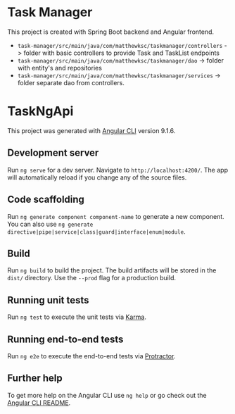 # Task Manager
This project is created with Spring Boot backend and 
Angular frontend.

* `task-manager/src/main/java/com/matthewksc/taskmanager/controllers` -> folder with
basic controllers to provide Task and TaskList endpoints
* `task-manager/src/main/java/com/matthewksc/taskmanager/dao` ->
folder with entity's and repositories
* `task-manager/src/main/java/com/matthewksc/taskmanager/services` ->
folder separate dao from controllers.

# TaskNgApi

This project was generated with [Angular CLI](https://github.com/angular/angular-cli) version 9.1.6.

## Development server

Run `ng serve` for a dev server. Navigate to `http://localhost:4200/`. The app will automatically reload if you change any of the source files.

## Code scaffolding

Run `ng generate component component-name` to generate a new component. You can also use `ng generate directive|pipe|service|class|guard|interface|enum|module`.

## Build

Run `ng build` to build the project. The build artifacts will be stored in the `dist/` directory. Use the `--prod` flag for a production build.

## Running unit tests

Run `ng test` to execute the unit tests via [Karma](https://karma-runner.github.io).

## Running end-to-end tests

Run `ng e2e` to execute the end-to-end tests via [Protractor](http://www.protractortest.org/).

## Further help

To get more help on the Angular CLI use `ng help` or go check out the [Angular CLI README](https://github.com/angular/angular-cli/blob/master/README.md).
